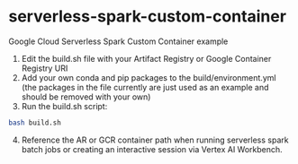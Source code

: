 # serverless-spark-custom-container
Google Cloud Serverless Spark Custom Container example

1. Edit the build.sh file with your Artifact Registry or Google Container Registry URI
2. Add your own conda and pip packages to the build/environment.yml (the packages in the file currently are just used as an example and should be removed with your own)
3. Run the build.sh script:
```bash
bash build.sh
```
4. Reference the AR or GCR container path when running serverless spark batch jobs or creating an interactive session via Vertex AI Workbench.